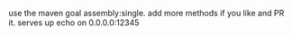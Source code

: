 use the maven goal assembly:single.
add more methods if you like and PR it.
serves up echo on 0.0.0.0:12345

